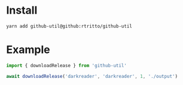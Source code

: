 # Install
`yarn add github-util@github:rtritto/github-util`


# Example
```ts
import { downloadRelease } from 'github-util'

await downloadRelease('darkreader', 'darkreader', 1, './output')
```